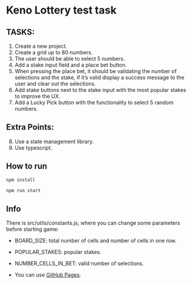 # Keno Lottery test task

## TASKS:

1. Create a new project.
2. Create a grid up to 80 numbers.
3. The user should be able to select 5 numbers.
4. Add a stake input field and a place bet button.
5. When pressing the place bet, it should be validating the number of selections and the stake, if it’s valid display a success message to the user and clear out the selections.
6. Add stake buttons next to the stake input with the most popular stakes to improve the UX.
7. Add a Lucky Pick button with the functionality to select 5 random numbers.

## Extra Points:

8. Use a state management library.
9. Use typescript.

## How to run

```bash
npm install

npm run start
```

## Info

There is src/utils/constants.js, where you can change some parameters before starting game:

- BOARD_SIZE: total number of cells and number of cells in one row.
- POPULAR_STAKES: popular stakes.
- NUMBER_CELLS_IN_BET: valid number of selections.

- You can use [GitHub Pages](https://khavrolev.github.io/lottery-react/).
